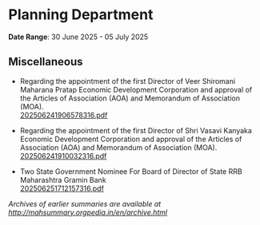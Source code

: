 # Planning Department

**Date Range**: 30 June 2025 - 05 July 2025


## Miscellaneous
- Regarding the appointment of the first Director of Veer Shiromani Maharana Pratap Economic Development Corporation and approval of the Articles of Association (AOA) and Memorandum of Association (MOA).\
  [202506241906578316.pdf](https://gr.maharashtra.gov.in/Site/Upload/Government%20Resolutions/English/202506241906578316.pdf)

- Regarding the appointment of the first Director of Shri Vasavi Kanyaka Economic Development Corporation and approval of the Articles of Association (AOA) and Memorandum of Association (MOA).\
  [202506241910032316.pdf](https://gr.maharashtra.gov.in/Site/Upload/Government%20Resolutions/English/202506241910032316.pdf)

- Two State Government Nominee For Board of Director of State RRB Maharashtra Gramin Bank\
  [202506251712157316.pdf](https://gr.maharashtra.gov.in/Site/Upload/Government%20Resolutions/English/202506251712157316.pdf)


*Archives of earlier summaries are available at http://mahsummary.orgpedia.in/en/archive.html*